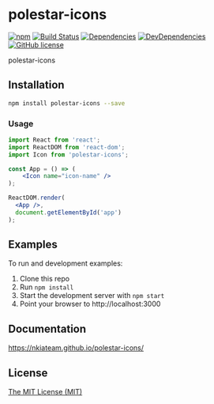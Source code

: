 # polestar-icons
[![npm](https://img.shields.io/npm/v/polestar-icons.svg)](https://www.npmjs.com/package/polestar-icons)
[![Build Status](https://travis-ci.org/nkiateam/polestar-icons.svg?branch=master)](https://travis-ci.org/nkiateam/polestar-icons)
[![Dependencies](https://img.shields.io/david/nkiateam/polestar-icons.svg)](https://david-dm.org/nkiateam/polestar-icons)
[![DevDependencies](https://img.shields.io/david/dev/nkiateam/polestar-icons.svg)](https://david-dm.org/nkiateam/polestar-icons?type=dev)
[![GitHub license](https://img.shields.io/badge/license-MIT-blue.svg)](https://raw.githubusercontent.com/nkiateam/polestar-icons/master/LICENSE)

polestar-icons

## Installation

```sh
npm install polestar-icons --save
```

### Usage

```jsx
import React from 'react';
import ReactDOM from 'react-dom';
import Icon from 'polestar-icons';

const App = () => (
    <Icon name="icon-name" />
);

ReactDOM.render(
  <App />,
  document.getElementById('app')
);
```

## Examples

To run and development examples:

1. Clone this repo
2. Run `npm install`
3. Start the development server with `npm start`
4. Point your browser to http://localhost:3000

## Documentation

https://nkiateam.github.io/polestar-icons/

## License

[The MIT License (MIT)](/LICENSE)
